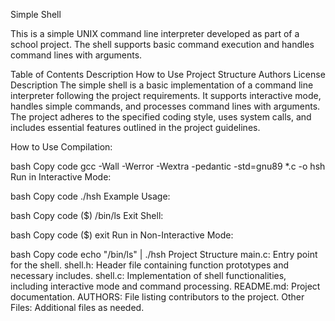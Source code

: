 Simple Shell

This is a simple UNIX command line interpreter developed as part of a school project. The shell supports basic command execution and handles command lines with arguments.

Table of Contents
Description
How to Use
Project Structure
Authors
License
Description
The simple shell is a basic implementation of a command line interpreter following the project requirements. It supports interactive mode, handles simple commands, and processes command lines with arguments. The project adheres to the specified coding style, uses system calls, and includes essential features outlined in the project guidelines.

How to Use
Compilation:

bash
Copy code
gcc -Wall -Werror -Wextra -pedantic -std=gnu89 *.c -o hsh
Run in Interactive Mode:

bash
Copy code
./hsh
Example Usage:

bash
Copy code
($) /bin/ls
Exit Shell:

bash
Copy code
($) exit
Run in Non-Interactive Mode:

bash
Copy code
echo "/bin/ls" | ./hsh
Project Structure
main.c: Entry point for the shell.
shell.h: Header file containing function prototypes and necessary includes.
shell.c: Implementation of shell functionalities, including interactive mode and command processing.
README.md: Project documentation.
AUTHORS: File listing contributors to the project.
Other Files: Additional files as needed.
